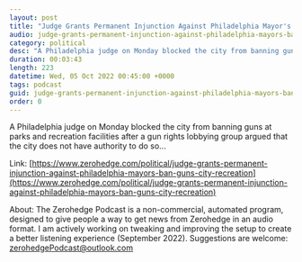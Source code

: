 ```yaml
---
layout: post
title: "Judge Grants Permanent Injunction Against Philadelphia Mayor's Ban On Guns In City Recreation Facilities"
audio: judge-grants-permanent-injunction-against-philadelphia-mayors-ban-guns-city-recreation-0
category: political
desc: "A Philadelphia judge on Monday blocked the city from banning guns at parks and recreation facilities after a gun rights lobbying group argued that the city does not have authority to do so..."
duration: 00:03:43
length: 223
datetime: Wed, 05 Oct 2022 00:45:00 +0000
tags: podcast
guid: judge-grants-permanent-injunction-against-philadelphia-mayors-ban-guns-city-recreation-0
order: 0
---
```

A Philadelphia judge on Monday blocked the city from banning guns at parks and recreation facilities after a gun rights lobbying group argued that the city does not have authority to do so...

Link: [https://www.zerohedge.com/political/judge-grants-permanent-injunction-against-philadelphia-mayors-ban-guns-city-recreation](https://www.zerohedge.com/political/judge-grants-permanent-injunction-against-philadelphia-mayors-ban-guns-city-recreation)

About: The Zerohedge Podcast is a non-commercial, automated program, designed to give people a way to get news from Zerohedge in an audio format.  I am actively working on tweaking and improving the setup to create a better listening experience (September 2022).  Suggestions are welcome: [zerohedgePodcast@outlook.com](mailto:zerohedgePodcast@outlook.com)